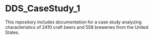 # DDS_CaseStudy_1
This repository includes documentation for a case study analyzing characteristics of 2410 craft beers and 558 breweries from the United States.
